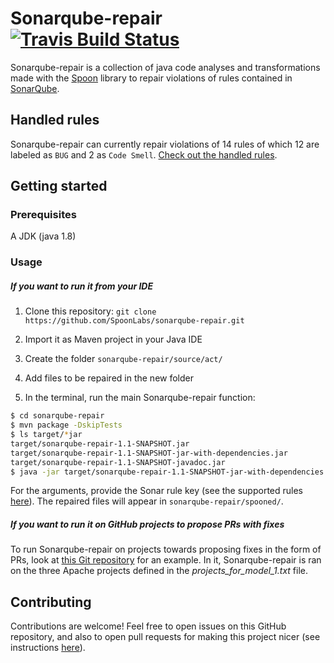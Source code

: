 # Sonarqube-repair [![Travis Build Status](https://travis-ci.com/SpoonLabs/sonarqube-repair.svg?branch=master)](https://travis-ci.com/SpoonLabs/sonarqube-repair)

Sonarqube-repair is a collection of java code analyses and transformations made with the [Spoon](https://github.com/INRIA/spoon) library to repair violations of rules contained in [SonarQube](https://rules.sonarsource.com).

## Handled rules
Sonarqube-repair can currently repair violations of 14 rules of which 12 are labeled as `BUG` and 2 as `Code Smell`. [Check out the handled rules](/docs/HANDLED_RULES.md).

## Getting started

### Prerequisites 

A JDK (java 1.8)

### Usage

##### If you want to run it from your IDE

1) Clone this repository: `git clone https://github.com/SpoonLabs/sonarqube-repair.git`

2) Import it as Maven project in your Java IDE

3) Create the folder `sonarqube-repair/source/act/`

4) Add files to be repaired in the new folder

5) In the terminal, run the main Sonarqube-repair function:

 ```bash
$ cd sonarqube-repair
$ mvn package -DskipTests
$ ls target/*jar
target/sonarqube-repair-1.1-SNAPSHOT.jar
target/sonarqube-repair-1.1-SNAPSHOT-jar-with-dependencies.jar
target/sonarqube-repair-1.1-SNAPSHOT-javadoc.jar
$ java -jar target/sonarqube-repair-1.1-SNAPSHOT-jar-with-dependencies.jar <arguments>
 ```

For the arguments, provide the Sonar rule key (see the supported rules [here](/docs/HANDLED_RULES.md)).
The repaired files will appear in `sonarqube-repair/spooned/`.
 
##### If you want to run it on GitHub projects to propose PRs with fixes

To run Sonarqube-repair on projects towards proposing fixes in the form of PRs, look at [this Git repository](https://github.com/HarisAdzemovic/SQ-Repair-CI-Integration) for an example. In it, Sonarqube-repair is ran on the three Apache projects defined in the *projects_for_model_1.txt* file.
 
## Contributing

Contributions are welcome! Feel free to open issues on this GitHub repository, and also to open pull requests for making this project nicer (see instructions [here](/docs/CONTRIBUTING.md)).
